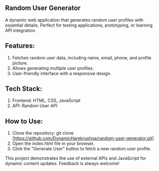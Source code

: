 Random User Generator
---------------------
A dynamic web application that generates random user profiles with essential details. Perfect for testing applications, prototyping, or learning API integration.

Features:
--------
1. Fetches random user data, including name, email, phone, and profile picture.
2. Allows generating multiple user profiles.
3. User-friendly interface with a responsive design.

Tech Stack:
-----------
1. Frontend: HTML, CSS, JavaScript
2. API: Random User API

How to Use:
------------
1. Clone the repository: git clone [https://github.com/DynamicHarekrushna/random-user-generator.git]
2. Open the index.html file in your browser.
3. Click the "Generate User" button to fetch a new random user profile.

This project demonstrates the use of external APIs and JavaScript for dynamic content updates. Feedback is always welcome!
